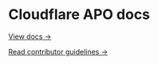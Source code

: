 # Cloudflare APO docs

[View docs →](https://developers.cloudflare.com/apo)

[Read contributor guidelines →](https://developers.cloudflare.com/docs-engine/contributing/to-cloudflare-docs)
